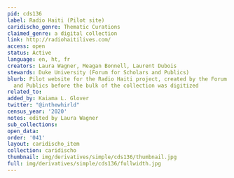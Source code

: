 ```yaml
---
pid: cds136
label: Radio Haiti (Pilot site)
caridischo_genre: Thematic Curations
claimed_genre: a digital collection
link: http://radiohaitilives.com/
access: open
status: Active
language: en, ht, fr
creators: Laura Wagner, Meagan Bonnell, Laurent Dubois
stewards: Duke University (Forum for Scholars and Publics)
blurb: Pilot website for the Radio Haiti project, created by the Forum for Scholars
  and Publics before the bulk of the collection was digitized
related_to:
added_by: Kaiama L. Glover
twitter: "@inthewhirld"
census_year: '2020'
notes: edited by Laura Wagner
sub_collections:
open_data:
order: '041'
layout: caridischo_item
collection: caridischo
thumbnail: img/derivatives/simple/cds136/thumbnail.jpg
full: img/derivatives/simple/cds136/fullwidth.jpg
---
```

